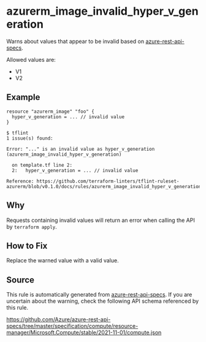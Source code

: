 <!--- This file generated by `tools/apispec-rule-gen/main.go`. DO NOT EDIT --->

# azurerm_image_invalid_hyper_v_generation

Warns about values that appear to be invalid based on [azure-rest-api-specs](https://github.com/Azure/azure-rest-api-specs).

Allowed values are:
- V1
- V2

## Example

```hcl
resource "azurerm_image" "foo" {
  hyper_v_generation = ... // invalid value
}
```

```
$ tflint
1 issue(s) found:

Error: "..." is an invalid value as hyper_v_generation (azurerm_image_invalid_hyper_v_generation)

  on template.tf line 2:
  2:   hyper_v_generation = ... // invalid value

Reference: https://github.com/terraform-linters/tflint-ruleset-azurerm/blob/v0.1.0/docs/rules/azurerm_image_invalid_hyper_v_generation.md

```

## Why

Requests containing invalid values will return an error when calling the API by `terraform apply`.

## How to Fix

Replace the warned value with a valid value.

## Source

This rule is automatically generated from [azure-rest-api-specs](https://github.com/Azure/azure-rest-api-specs). If you are uncertain about the warning, check the following API schema referenced by this rule.

https://github.com/Azure/azure-rest-api-specs/tree/master/specification/compute/resource-manager/Microsoft.Compute/stable/2021-11-01/compute.json
